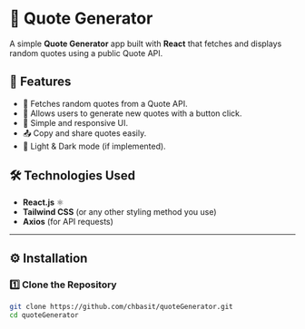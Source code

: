 # 📜 Quote Generator

A simple **Quote Generator** app built with **React** that fetches and displays random quotes using a public Quote API.

## 🚀 Features
- 📖 Fetches random quotes from a Quote API.
- 🔄 Allows users to generate new quotes with a button click.
- 🎨 Simple and responsive UI.
- 📤 Copy and share quotes easily.
- 🌙 Light & Dark mode (if implemented).

## 🛠️ Technologies Used
- **React.js** ⚛️
- **Tailwind CSS** (or any other styling method you use)
- **Axios** (for API requests)


---

## ⚙️ Installation

### **1️⃣ Clone the Repository**
```sh
git clone https://github.com/chbasit/quoteGenerator.git
cd quoteGenerator
